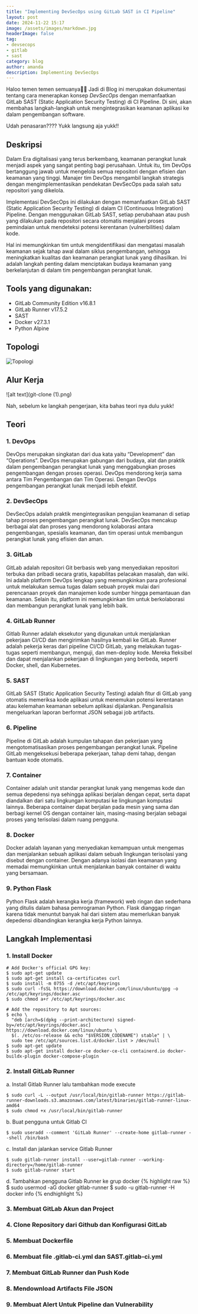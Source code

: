 ```yaml
---
title: "Implementing DevSecOps using GitLab SAST in CI Pipeline"
layout: post
date: 2024-11-22 15:17
image: /assets/images/markdown.jpg
headerImage: false
tag:
- devsecops
- gitlab
- sast
category: blog
author: amanda
description: Implementing DevSecOps
---
```


Haloo temen temen semuanya👋👋 Jadi di Blog ini merupakan dokumentasi tentang cara menerapkan konsep *DevSecOps* dengan memanfaatkan GitLab SAST (Static Application Security Testing) di CI Pipeline. Di sini, akan membahas langkah-langkah untuk mengintegrasikan keamanan aplikasi ke dalam pengembangan software.
<p>Udah penasaran???? Yukk langsung aja yukk!!</p>

## Deskripsi
<p>Dalam Era digitalisasi yang terus berkembang, keamanan perangkat lunak menjadi aspek
yang sangat penting bagi perusahaan. Untuk itu, tim DevOps bertanggung jawab untuk mengelola
semua repositori dengan efisien dan keamanan yang tinggi. Manajer tim DevOps mengambil
langkah strategis dengan mengimplementasikan pendekatan DevSecOps pada salah satu
repositori yang dikelola.</p>
<p>Implementasi DevSecOps ini dilakukan dengan memanfaatkan GitLab SAST (Static
Application Security Testing) di dalam CI (Continuous Integration) Pipeline. Dengan menggunakan
GitLab SAST, setiap perubahaan atau push yang dilakukan pada repositori secara otomatis
menjalani proses pemindaian untuk mendeteksi potensi kerentanan (vulnerbilities) dalam kode.</p>
<p>Hal ini memungkinkan tim untuk mengidentifikasi dan mengatasi masalah keamanan sejak
tahap awal dalam siklus pengembangan, sehingga meningkatkan kualitas dan keamanan
perangkat lunak yang dihasilkan. Ini adalah langkah penting dalam menciptakan budaya
keamanan yang berkelanjutan di dalam tim pengembangan perangkat lunak.</p>

## Tools yang digunakan:
- GitLab Community Edition v16.8.1
- GitLab Runner v17.5.2
- SAST
- Docker v27.3.1
- Python Alpine

## Topologi
![Topologi](git-clone.png)

## Alur Kerja
![alt text](git-clone (1).png)

<p>Nah, sebelum ke langkah pengerjaan, kita bahas teori nya dulu yukk!</p>

## Teori 
### 1. DevOps
<p>DevOps merupakan singkatan dari dua kata yaitu “Development” dan “Operations”.
DevOps merupakan gabungan dari budaya, alat dan praktik dalam pengembangan perangkat
lunak yang menggabungkan proses pengembangan dengan proses operasi. DevOps mendorong
kerja sama antara Tim Pengembangan dan Tim Operasi. Dengan DevOps pengembangan
perangkat lunak menjadi lebih efektif.</p>

### 2. DevSecOps
<p>DevSecOps adalah praktik mengintegrasikan pengujian keamanan di setiap tahap proses
pengembangan perangkat lunak. DevSecOps mencakup berbagai alat dan proses yang
mendorong kolaborasi antara pengembangan, spesialis keamanan, dan tim operasi untuk
membangun perangkat lunak yang efisien dan aman.</p>

### 3. GitLab
<p>GitLab adalah repositori Git berbasis web yang menyediakan repositori terbuka dan pribadi
secara gratis, kapabilitas pelacakan masalah, dan wiki. Ini adalah platform DevOps lengkap yang
memungkinkan para profesional untuk melakukan semua tugas dalam sebuah proyek mulai dari
perencanaan proyek dan manajemen kode sumber hingga pemantauan dan keamanan. Selain itu,
platform ini memungkinkan tim untuk berkolaborasi dan membangun perangkat lunak yang lebih
baik.</p>

### 4. GitLab Runner
<p>Gitlab Runner adalah eksekutor yang digunakan untuk menjalankan pekerjaan CI/CD dan
mengirimkan hasilnya kembali ke GitLab. Runner adalah pekerja keras dari pipeline CI/CD GitLab,
yang melakukan tugas-tugas seperti membangun, menguji, dan men-deploy kode. Mereka
fleksibel dan dapat menjalankan pekerjaan di lingkungan yang berbeda, seperti Docker, shell, dan
Kubernetes.</p>

### 5. SAST
<p>GitLab SAST (Static Application Security Testing) adalah fitur di GitLab yang otomatis
memeriksa kode aplikasi untuk menemukan potensi kerentanan atau kelemahan keamanan
sebelum aplikasi dijalankan. Penganalisis mengeluarkan laporan berformat JSON sebagai job
artifacts.</p>

### 6. Pipeline
<p>Pipeline di GitLab adalah kumpulan tahapan dan pekerjaan yang mengotomatisasikan
proses pengembangan perangkat lunak. Pipeline GitLab mengeksekusi beberapa pekerjaan,
tahap demi tahap, dengan bantuan kode otomatis.</p>

### 7. Container
<p>Container adalah unit standar perangkat lunak yang mengemas kode dan semua
depedensi nya sehingga aplikasi berjalan dengan cepat, serta dapat diandalkan dari satu
lingkungan komputasi ke lingkungan komputasi lainnya. Beberapa container dapat berjalan pada
mesin yang sama dan berbagi kernel OS dengan container lain, masing-masing berjalan sebagai
proses yang terisolasi dalam ruang pengguna.</p>

### 8. Docker
<p>Docker adalah layanan yang menyediakan kemampuan untuk mengemas dan menjalankan
sebuah aplikasi dalam sebuah lingkungan terisolasi yang disebut dengan container. Dengan
adanya isolasi dan keamanan yang memadai memungkinkan untuk menjalankan banyak container
di waktu yang bersamaan.</p>

### 9. Python Flask
<p>Python Flask adalah kerangka kerja (framework) web ringan dan sederhana yang ditulis
dalam bahasa pemrograman Python. Flask dianggap ringan karena tidak menuntut banyak hal dari
sistem atau memerlukan banyak depedensi dibandingkan kerangka kerja Python lainnya.</p>

## Langkah Implementasi
### 1. Install Docker
```
# Add Docker's official GPG key:
$ sudo apt-get update
$ sudo apt-get install ca-certificates curl
$ sudo install -m 0755 -d /etc/apt/keyrings
$ sudo curl -fsSL https://download.docker.com/linux/ubuntu/gpg -o /etc/apt/keyrings/docker.asc
$ sudo chmod a+r /etc/apt/keyrings/docker.asc

# Add the repository to Apt sources:
$ echo \
  "deb [arch=$(dpkg --print-architecture) signed-by=/etc/apt/keyrings/docker.asc] https://download.docker.com/linux/ubuntu \
  $(. /etc/os-release && echo "$VERSION_CODENAME") stable" | \
  sudo tee /etc/apt/sources.list.d/docker.list > /dev/null
$ sudo apt-get update
$ sudo apt-get install docker-ce docker-ce-cli containerd.io docker-buildx-plugin docker-compose-plugin
```
### 2. Install GitLab Runner
a. Install Gitlab Runner lalu tambahkan mode execute
```
$ sudo curl -L --output /usr/local/bin/gitlab-runner https://gitlab-runner-downloads.s3.amazonaws.com/latest/binaries/gitlab-runner-linux-amd64
$ sudo chmod +x /usr/local/bin/gitlab-runner
```
b. Buat pengguna untuk Gitlab CI
```
$ sudo useradd --comment 'GitLab Runner' --create-home gitlab-runner --shell /bin/bash
```
c. Install dan jalankan service Gitlab Runner
```
$ sudo gitlab-runner install --user=gitlab-runner --working-directory=/home/gitlab-runner
$ sudo gitlab-runner start
```
d. Tambahkan pengguna Gitlab Runner ke grup docker
{% highlight raw %}
$ sudo usermod -aG docker gitlab-runner
$ sudo -u gitlab-runner -H docker info
{% endhighlight %}
### 3. Membuat GitLab Akun dan Project
### 4. Clone Repository dari Github dan Konfigurasi GitLab
### 5. Membuat Dockerfile
### 6. Membuat file .gitlab-ci.yml dan SAST.gitlab-ci.yml
### 7. Membuat GitLab Runner dan Push Kode
### 8. Mendownload Artifacts File JSON
### 9. Membuat Alert Untuk Pipeline dan Vulnerability

